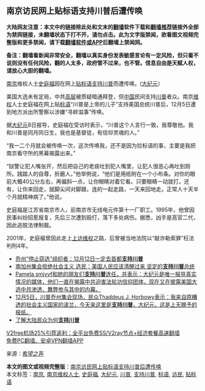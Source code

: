  <h2>南京访民网上贴标语支持川普后遭传唤</h2> <p class="notice"><b>大陆网友注意：本文中的链接除此处和文末的<a href="https://github.com/bannedbook/fanqiang" >翻墙</a>软件下载和<a href="https://github.com/killgcd/justmysocks/blob/master/README.md">翻墙推荐</a>链接外全部为禁网链接，未翻墙状态下打不开，请勿点击。此为文字版禁闻，欲看图文视频完整版和更多禁闻，请下载<a href="https://github.com/bannedbook/fanqiang">翻墙软件或APP</a>后翻墙上禁闻网。</p><p>备注：翻墙看新闻非常安全，翻墙以真实身份发表敏感言论有一定风险，但只看不说则没有任何风险，翻的人太多，政府管不过来，也不管。信息自由是天赋人权，请放心大胆的翻墙。</b></p>  <div class="entry"> <p id="conimg"><a href="https://www.bannedbook.org/bnews/tag/%e5%8d%97%e4%ba%ac/" class="st_tag internal_tag" rel="tag" title="标签 南京 下的日志">南京</a>维权人士<a href="https://www.bannedbook.org/bnews/tag/%E5%8F%B2%E5%BA%AD%E7%A6%8F/" class="st_tag internal_tag" rel="tag" title="标签 史庭福 下的日志">史庭福</a>因在网上<a href="https://www.bannedbook.org/bnews/tag/%E8%B4%B4%E6%A0%87%E8%AF%AD/" class="st_tag internal_tag" rel="tag" title="标签 贴标语 下的日志">贴标语</a><a href="https://www.bannedbook.org/bnews/tag/%E6%94%AF%E6%8C%81%E5%B7%9D%E6%99%AE/" class="st_tag internal_tag" rel="tag" title="标签 支持川普 下的日志">支持川普</a>而遭传唤。(<a href="https://www.bannedbook.org/bnews/tag/%e5%a4%a7%e7%ba%aa%e5%85%83/" class="st_tag internal_tag" rel="tag" title="标签 大纪元 下的日志">大纪元</a>）</p> <p>美国大选未有定局，中共<span class='wp_keywordlink_affiliate'><a href="https://www.bannedbook.org/bnews/ccpdope/" title="中共高层内幕" target="_blank">高层</a></span>被质疑暗通拜登，但<span class='wp_keywordlink_affiliate'><a href="https://www.bannedbook.org/" title="中国" target="_blank">中国</a></span>民间支持<a href="https://www.bannedbook.org/bnews/tag/%e5%b7%9d%e6%99%ae/" class="st_tag internal_tag" rel="tag" title="标签 川普 下的日志">川普</a>者众。南京<span class='wp_keywordlink_affiliate'><a href="https://www.bannedbook.org/bnews/weiquan/" title="维权" target="_blank">维权</a></span>人士史庭福在网上贴<a href="https://www.bannedbook.org/bnews/tag/%E6%A0%87%E8%AF%AD/" class="st_tag internal_tag" rel="tag" title="标签 标语 下的日志">标语</a>“川普是上帝的儿子”支持美国总统川普后，12月5日遭到地方派出所警察以涉嫌“寻衅滋事”传唤。</p>  <p>据<span class='wp_keywordlink_affiliate'><a href="http://www.epochtimes.com/" title="大纪元" target="_blank">大纪元</a></span>8日报导，史庭福在受访时表示，“川普这个人言行一致，我尊敬他。我和川普是同月同日生，我也是基督徒，有信仰灵魂的人。”</p> <p>“我一二个月就会被传唤一次，这次传唤我，还不是因为拉标语的事，主要是我把南京看守所的黑幕揭露出来。”</p>  <p>“狱警让犯人嘴张开，然后把自己的老痰吐到犯人嘴里，让犯人很恶心再吐到厕所。践踏人的自尊，折磨人。”他举例说，“他们是用纸附在一个小布条。对你的眼前大概40公分左右，再偏斜一点，让你眼睛对着它看。只要眼睛一动就打。还有，让你来回走，就脚尖间对脚跟，连的一起走路，一天来回地走。正常人十天半个月就精神病了。”他说。</p> <p>史庭福是江苏省南京市人，前南京市无线电元件第十一厂职工。1995年，他曾因民事纠纷招惹报复，先后三次遭到殴打，落下多处病伤。据悉，凶手是高官二代，因此逃脱法律制裁。</p>  <p>2001年，史庭福曾因此走上<span class='wp_keywordlink_affiliate'><a href="https://www.bannedbook.org/bnews/weiquan/" title="上访维权" target="_blank">上访维权</a></span>之路，后曾被当地法院以“敲诈勒索罪”枉法判刑4年。</p> <ul class='op-related-articles' title='相关阅读'> <li><a href='https://www.bannedbook.org/bnews/comments/20201208/1444271.html' target='_blank'>乔州“停止窃选”组织者：12月12日一定去首都<b>支持川普</b></a></li> <li><a href='https://www.bannedbook.org/bnews/bannedvideo/20201208/1443989.html' target='_blank'>南加州集会拒绝社会主义  选民：美国人民应该清醒过来 坚定的<b>支持川普</b>总统</a></li> <li><a href='https://www.bannedbook.org/bnews/bannedvideo/20201207/1443419.html' target='_blank'>Pamela smjvvf和她的朋友们<b>支持川普</b>连任，并表示：大纪元是唯一报导真实情况的媒体，他们一直在揭露中共迫害法轮功信仰团体，现在又在披露美国大选中共渗透、舞弊参与其中的内幕。</a></li> <li><a href='https://www.bannedbook.org/bnews/bannedvideo/20201207/1443391.html' target='_blank'>12月5日，川普乔州集会现场，民众Thaddeus J. Horbowy表示：我来自原糟透的社会主义国家的波兰，今天来这里是<b>支持川普</b>，大纪元，这是上天赐予的报纸。</a></li> <li><a href='https://www.bannedbook.org/bnews/comments/20201206/1443013.html' target='_blank'>了解大陆民众为何<b>支持川普</b></a></li> </ul> <p class="texttj"> <a href="https://www.bannedbook.org/forum23/topic22702.html" target="_blank">V2free机场25%引荐返利：全平台免费SS/V2ray节点+经济套餐高速翻墙</a><br/> <a href="https://github.com/bannedbook/fanqiang/wiki/%E7%A6%81%E9%97%BB%E7%BD%91%E5%AE%89%E5%8D%93%E7%BF%BB%E5%A2%99%E6%96%B0%E9%97%BBAPP" target="_blank">免费PC翻墙、安卓VPN翻墙APP</a></p><p> 来源：<span class='wp_keywordlink_affiliate'><a href="https://www.soundofhope.org" title="希望之声" target="_blank">希望之声</a></span> </p><a name='sharetosocial'></a>       <div><b>本文的图文或视频完整版</b>：<a href='https://www.bannedbook.org/bnews/cbnews/20201209/1444431.html'>南京访民网上贴标语支持川普后遭传唤</a></div>  </div><!--END ENTRY--> <div class="postfooter"> <div>本文标签：<a href="https://www.bannedbook.org/bnews/tag/%e5%8d%97%e4%ba%ac/" rel="tag">南京</a>, <a href="https://www.bannedbook.org/bnews/tag/%E5%8D%97%E4%BA%AC%E7%BB%B4%E6%9D%83%E4%BA%BA%E5%A3%AB/" rel="tag">南京维权人士</a>, <a href="https://www.bannedbook.org/bnews/tag/%E5%8F%B2%E5%BA%AD%E7%A6%8F/" rel="tag">史庭福</a>, <a href="https://www.bannedbook.org/bnews/tag/%e5%a4%a7%e7%ba%aa%e5%85%83/" rel="tag">大纪元</a>, <a href="https://www.bannedbook.org/bnews/tag/%e5%b7%9d%e6%99%ae/" rel="tag">川普</a>, <a href="https://www.bannedbook.org/bnews/tag/%E6%94%AF%E6%8C%81%E5%B7%9D%E6%99%AE/" rel="tag">支持川普</a>, <a href="https://www.bannedbook.org/bnews/tag/%E6%A0%87%E8%AF%AD/" rel="tag">标语</a>, <a href="https://www.bannedbook.org/bnews/tag/%e8%ae%bf%e6%b0%91/" rel="tag">访民</a>, <a href="https://www.bannedbook.org/bnews/tag/%E8%B4%B4%E6%A0%87%E8%AF%AD/" rel="tag">贴标语</a></div>  </div><!--END POSTFOOTER--> 